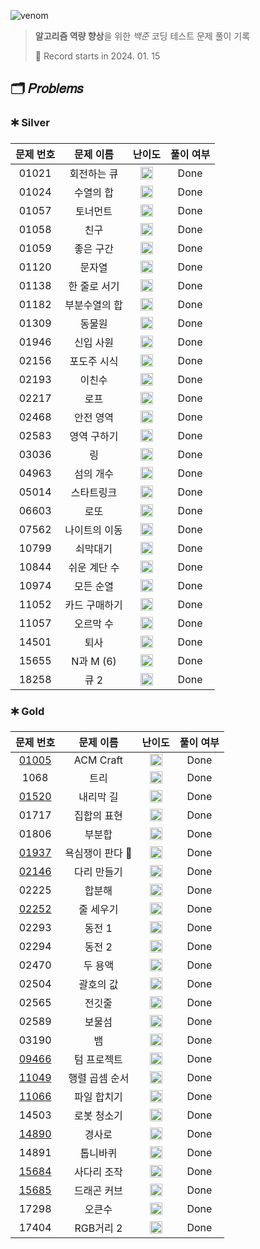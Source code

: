 ![venom](https://capsule-render.vercel.app/api?type=venom&height=160&text=𝑩𝑎𝑒𝑘𝑗𝑜𝑜𝑛%20𝑶𝑛𝑙𝑖𝑛𝑒%20𝑱𝑢𝑑𝑔𝑒&fontSize=70&color=0:4B89DC,100:89B2E9)

> **알고리즘 역량 향상**을 위한 *백준* 코딩 테스트 문제 풀이 기록
>
> 📆 Record starts in 2024. 01. 15

## 🗂️ 𝑃𝑟𝑜𝑏𝑙𝑒𝑚𝑠

### 🞷 Silver

| 문제 번호 |  문제 이름   |                                   난이도                                    | 풀이 여부 |
|:-----:|:--------:|:------------------------------------------------------------------------:|:-----:|
| 01021 |  회전하는 큐  | <img src="https://d2gd6pc034wcta.cloudfront.net/tier/8.svg" width=20 />  | Done  |
| 01024 |  수열의 합   | <img src="https://d2gd6pc034wcta.cloudfront.net/tier/9.svg" width=20 />  | Done  |
| 01057 |   토너먼트   | <img src="https://d2gd6pc034wcta.cloudfront.net/tier/7.svg" width=20 />  | Done  |
| 01058 |    친구    | <img src="https://d2gd6pc034wcta.cloudfront.net/tier/9.svg" width=20 />  | Done  |
| 01059 |  좋은 구간   | <img src="https://d2gd6pc034wcta.cloudfront.net/tier/7.svg" width=20 />  | Done  |
| 01120 |   문자열    | <img src="https://d2gd6pc034wcta.cloudfront.net/tier/7.svg" width=20 />  | Done  |
| 01138 | 한 줄로 서기  | <img src="https://d2gd6pc034wcta.cloudfront.net/tier/9.svg" width=20 />  | Done  |
| 01182 | 부분수열의 합  | <img src="https://d2gd6pc034wcta.cloudfront.net/tier/9.svg" width=20 />  | Done  |
| 01309 |   동물원    | <img src="https://d2gd6pc034wcta.cloudfront.net/tier/10.svg" width=20 /> | Done  |
| 01946 |  신입 사원   | <img src="https://d2gd6pc034wcta.cloudfront.net/tier/10.svg" width=20 /> | Done  |
| 02156 |  포도주 시식  | <img src="https://d2gd6pc034wcta.cloudfront.net/tier/10.svg" width=20 /> | Done  |
| 02193 |   이친수    | <img src="https://d2gd6pc034wcta.cloudfront.net/tier/8.svg" width=20 />  | Done  |
| 02217 |    로프    | <img src="https://d2gd6pc034wcta.cloudfront.net/tier/7.svg" width=20 />  | Done  |
| 02468 |  안전 영역   | <img src="https://d2gd6pc034wcta.cloudfront.net/tier/10.svg" width=20 /> | Done  |
| 02583 |  영역 구하기  | <img src="https://d2gd6pc034wcta.cloudfront.net/tier/10.svg" width=20 /> | Done  |
| 03036 |    링     | <img src="https://d2gd6pc034wcta.cloudfront.net/tier/7.svg" width=20 />  | Done  |
| 04963 |  섬의 개수   | <img src="https://d2gd6pc034wcta.cloudfront.net/tier/9.svg" width=20 />  | Done  |
| 05014 |  스타트링크   | <img src="https://d2gd6pc034wcta.cloudfront.net/tier/10.svg" width=20 /> | Done  |
| 06603 |    로또    | <img src="https://d2gd6pc034wcta.cloudfront.net/tier/9.svg" width=20 />  | Done  |
| 07562 | 나이트의 이동  | <img src="https://d2gd6pc034wcta.cloudfront.net/tier/10.svg" width=20 /> | Done  |
| 10799 |   쇠막대기   | <img src="https://d2gd6pc034wcta.cloudfront.net/tier/9.svg" width=20 />  | Done  |
| 10844 | 쉬운 계단 수  | <img src="https://d2gd6pc034wcta.cloudfront.net/tier/10.svg" width=20 /> | Done  |
| 10974 |  모든 순열   | <img src="https://d2gd6pc034wcta.cloudfront.net/tier/8.svg" width=20 />  | Done  |
| 11052 | 카드 구매하기  | <img src="https://d2gd6pc034wcta.cloudfront.net/tier/10.svg" width=20 /> | Done  |
| 11057 |  오르막 수   | <img src="https://d2gd6pc034wcta.cloudfront.net/tier/10.svg" width=20 /> | Done  |
| 14501 |    퇴사    | <img src="https://d2gd6pc034wcta.cloudfront.net/tier/8.svg" width=20 />  | Done  |
| 15655 | N과 M (6) | <img src="https://d2gd6pc034wcta.cloudfront.net/tier/8.svg" width=20 />  | Done  |
| 18258 |   큐 2    | <img src="https://d2gd6pc034wcta.cloudfront.net/tier/7.svg" width=20 />  | Done  |

### 🞷 Gold

|                  문제 번호                  |   문제 이름    |                                   난이도                                    | 풀이 여부 |
|:---------------------------------------:|:----------:|:------------------------------------------------------------------------:|:-----:|
| [01005](https://babyyu0.tistory.com/8)  | ACM Craft  | <img src="https://d2gd6pc034wcta.cloudfront.net/tier/13.svg" width=20 /> | Done  |
|                  1068                   |     트리     | <img src="https://d2gd6pc034wcta.cloudfront.net/tier/11.svg" width=20 /> | Done  |
| [01520](https://babyyu0.tistory.com/5)  |   내리막 길    | <img src="https://d2gd6pc034wcta.cloudfront.net/tier/13.svg" width=20 /> | Done  |
|                  01717                  |   집합의 표현   | <img src="https://d2gd6pc034wcta.cloudfront.net/tier/11.svg" width=20 /> | Done  |
|                  01806                  |    부분합     | <img src="https://d2gd6pc034wcta.cloudfront.net/tier/12.svg" width=20 /> | Done  |
| [01937](https://babyyu0.tistory.com/21) | 욕심쟁이 판다 🐼 | <img src="https://d2gd6pc034wcta.cloudfront.net/tier/13.svg" width=20 /> | Done  |
| [02146](https://babyyu0.tistory.com/17) |   다리 만들기   | <img src="https://d2gd6pc034wcta.cloudfront.net/tier/13.svg" width=20 /> | Done  |
|                  02225                  |    합분해     | <img src="https://d2gd6pc034wcta.cloudfront.net/tier/11.svg" width=20 /> | Done  |
| [02252](https://babyyu0.tistory.com/3)  |   줄 세우기    | <img src="https://d2gd6pc034wcta.cloudfront.net/tier/13.svg" width=20 /> | Done  |
|                  02293                  |    동전 1    | <img src="https://d2gd6pc034wcta.cloudfront.net/tier/11.svg" width=20 /> | Done  |
|                  02294                  |    동전 2    | <img src="https://d2gd6pc034wcta.cloudfront.net/tier/11.svg" width=20 /> | Done  |
|                  02470                  |    두 용액    | <img src="https://d2gd6pc034wcta.cloudfront.net/tier/11.svg" width=20 /> | Done  |
|                  02504                  |   괄호의 값    | <img src="https://d2gd6pc034wcta.cloudfront.net/tier/11.svg" width=20 /> | Done  |
|                  02565                  |    전깃줄     | <img src="https://d2gd6pc034wcta.cloudfront.net/tier/11.svg" width=20 /> | Done  |
|                  02589                  |    보물섬     | <img src="https://d2gd6pc034wcta.cloudfront.net/tier/11.svg" width=20 /> | Done  |
|                  03190                  |     뱀      | <img src="https://d2gd6pc034wcta.cloudfront.net/tier/12.svg" width=20 /> | Done  |
| [09466](https://babyyu0.tistory.com/13) |   텀 프로젝트   | <img src="https://d2gd6pc034wcta.cloudfront.net/tier/13.svg" width=20 /> | Done  |
| [11049](https://babyyu0.tistory.com/14) |  행렬 곱셈 순서  | <img src="https://d2gd6pc034wcta.cloudfront.net/tier/13.svg" width=20 /> | Done  |
| [11066](https://babyyu0.tistory.com/15) |   파일 합치기   | <img src="https://d2gd6pc034wcta.cloudfront.net/tier/13.svg" width=20 /> | Done  |
|                  14503                  |   로봇 청소기   | <img src="https://d2gd6pc034wcta.cloudfront.net/tier/11.svg" width=20 /> | Done  |
| [14890](https://babyyu0.tistory.com/9)  |    경사로     | <img src="https://d2gd6pc034wcta.cloudfront.net/tier/13.svg" width=20 /> | Done  |
|                  14891                  |    톱니바퀴    | <img src="https://d2gd6pc034wcta.cloudfront.net/tier/11.svg" width=20 /> | Done  |
| [15684](https://babyyu0.tistory.com/23) |   사다리 조작   | <img src="https://d2gd6pc034wcta.cloudfront.net/tier/13.svg" width=20 /> | Done  |
| [15685](https://babyyu0.tistory.com/25) |   드래곤 커브   | <img src="https://d2gd6pc034wcta.cloudfront.net/tier/13.svg" width=20 /> | Done  |
|                  17298                  |    오큰수     | <img src="https://d2gd6pc034wcta.cloudfront.net/tier/12.svg" width=20 /> | Done  |
|                  17404                  |  RGB거리 2   | <img src="https://d2gd6pc034wcta.cloudfront.net/tier/12.svg" width=20 /> | Done  |